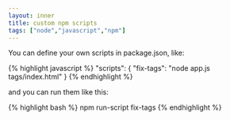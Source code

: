 ```yaml
---
layout: inner
title: custom npm scripts
tags: ["node","javascript","npm"]
---
```


You can define your own scripts in package.json, like:

{% highlight javascript %}
  "scripts": {
    "fix-tags": "node app.js tags/index.html"
  }
{% endhighlight %}

and you can run them like this:

{% highlight bash %}
npm run-script fix-tags
{% endhighlight %}
